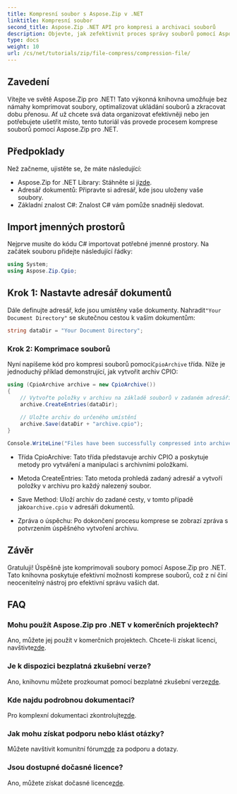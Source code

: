 ```yaml
---
title: Kompresní soubor s Aspose.Zip v .NET
linktitle: Kompresní soubor
second_title: Aspose.Zip .NET API pro kompresi a archivaci souborů
description: Objevte, jak zefektivnit proces správy souborů pomocí Aspose.Zip pro .NET. Tento podrobný průvodce vás provede kroky komprimace souborů.
type: docs
weight: 10
url: /cs/net/tutorials/zip/file-compress/compression-file/
---
```

## Zavedení

Vítejte ve světě Aspose.Zip pro .NET! Tato výkonná knihovna umožňuje bez námahy komprimovat soubory, optimalizovat ukládání souborů a zkracovat dobu přenosu. Ať už chcete svá data organizovat efektivněji nebo jen potřebujete ušetřit místo, tento tutoriál vás provede procesem komprese souborů pomocí Aspose.Zip pro .NET.

## Předpoklady

Než začneme, ujistěte se, že máte následující:

-  Aspose.Zip for .NET Library: Stáhněte si ji[zde](https://releases.aspose.com/zip/net/).
- Adresář dokumentů: Připravte si adresář, kde jsou uloženy vaše soubory.
- Základní znalost C#: Znalost C# vám pomůže snadněji sledovat.

## Import jmenných prostorů

Nejprve musíte do kódu C# importovat potřebné jmenné prostory. Na začátek souboru přidejte následující řádky:

```csharp
using System;
using Aspose.Zip.Cpio;
```

## Krok 1: Nastavte adresář dokumentů

 Dále definujte adresář, kde jsou umístěny vaše dokumenty. Nahradit`"Your Document Directory"` se skutečnou cestou k vašim dokumentům:

```csharp
string dataDir = "Your Document Directory";
```

### Krok 2: Komprimace souborů

 Nyní napíšeme kód pro kompresi souborů pomocí`CpioArchive` třída. Níže je jednoduchý příklad demonstrující, jak vytvořit archiv CPIO:

```csharp
using (CpioArchive archive = new CpioArchive())
{
    // Vytvořte položky v archivu na základě souborů v zadaném adresáři
    archive.CreateEntries(dataDir);
    
    // Uložte archiv do určeného umístění
    archive.Save(dataDir + "archive.cpio");
}

Console.WriteLine("Files have been successfully compressed into archive.cpio!");
```

- Třída CpioArchive: Tato třída představuje archiv CPIO a poskytuje metody pro vytváření a manipulaci s archivními položkami.
  
- Metoda CreateEntries: Tato metoda prohledá zadaný adresář a vytvoří položky v archivu pro každý nalezený soubor.
  
-  Save Method: Uloží archiv do zadané cesty, v tomto případě jako`archive.cpio` v adresáři dokumentů.
  
- Zpráva o úspěchu: Po dokončení procesu komprese se zobrazí zpráva s potvrzením úspěšného vytvoření archivu.

## Závěr

Gratuluji! Úspěšně jste komprimovali soubory pomocí Aspose.Zip pro .NET. Tato knihovna poskytuje efektivní možnosti komprese souborů, což z ní činí neocenitelný nástroj pro efektivní správu vašich dat.

## FAQ

### Mohu použít Aspose.Zip pro .NET v komerčních projektech?
 Ano, můžete jej použít v komerčních projektech. Chcete-li získat licenci, navštivte[zde](https://purchase.conholdate.com/buy).

### Je k dispozici bezplatná zkušební verze?
 Ano, knihovnu můžete prozkoumat pomocí bezplatné zkušební verze[zde](https://releases.aspose.com/).

### Kde najdu podrobnou dokumentaci?
 Pro komplexní dokumentaci zkontrolujte[zde](https://reference.aspose.com/zip/net/).

### Jak mohu získat podporu nebo klást otázky?
 Můžete navštívit komunitní fórum[zde](https://forum.aspose.com/c/zip/37) za podporu a dotazy.

### Jsou dostupné dočasné licence?
 Ano, můžete získat dočasné licence[zde](https://purchase.conholdate.com/temporary-license/).